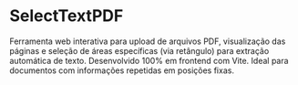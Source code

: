 # SelectTextPDF
Ferramenta web interativa para upload de arquivos PDF, visualização das páginas e seleção de áreas específicas (via retângulo) para extração automática de texto. Desenvolvido 100% em frontend com Vite. Ideal para documentos com informações repetidas em posições fixas.
